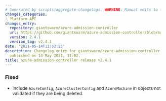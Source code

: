 ```yaml
---
# Generated by scripts/aggregate-changelogs. WARNING: Manual edits to this files will be overwritten.
changes_categories:
- Platform API
changes_entry:
  repository: giantswarm/azure-admission-controller
  url: https://github.com/giantswarm/azure-admission-controller/blob/master/CHANGELOG.md#241---2021-05-14
  version: 2.4.1
  version_tag: v2.4.1
date: '2021-05-14T11:02:25'
description: Changelog entry for giantswarm/azure-admission-controller version 2.4.1,
  published on 14 May 2021, 11:02.
title: azure-admission-controller release v2.4.1
---
```


### Fixed
- Include `AzureConfig`, `AzureClusterConfig` and `AzureMachine` in objects not validated if they are being deleted.
